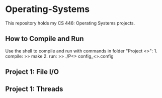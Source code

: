 # Operating-Systems

This repository holds my CS 446: Operating Systems projects.

## How to Compile and Run				  

Use the shell to compile and run with commands in folder "Project <<project-num>>":
	1. compile: >> make
	2. run: >> ./P<<project-num>> config_<<file-num>>.config

## Project 1: File I/O 			     



## Project 1: Threads


